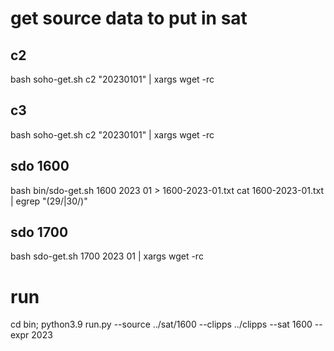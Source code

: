 # get source data to put in sat

## c2
bash soho-get.sh c2 "20230101" | xargs wget -rc

## c3

bash soho-get.sh c2 "20230101" | xargs wget -rc

## sdo 1600

bash  bin/sdo-get.sh 1600 2023 01 > 1600-2023-01.txt
cat 1600-2023-01.txt | egrep "(29/|30/)"

## sdo 1700

bash  sdo-get.sh 1700 2023 01  | xargs wget -rc


# run

cd bin;
python3.9 run.py --source ../sat/1600 --clipps ../clipps --sat 1600 --expr 2023
